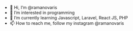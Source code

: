 - 👋 Hi, I’m @ramanovaris
- 👀 I’m interested in programming
- 🌱 I’m currently learning Javascript, Laravel, React JS, PHP
- 📫 How to reach me, follow my instagram @ramanovaris

<!---
ramanovaris/ramanovaris is a ✨ special ✨ repository because its `README.md` (this file) appears on your GitHub profile.
You can click the Preview link to take a look at your changes.
--->
